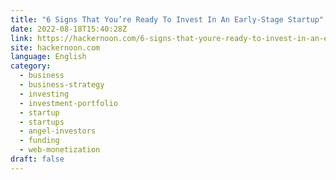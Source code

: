 ```yaml
---
title: "6 Signs That You’re Ready To Invest In An Early-Stage Startup"
date: 2022-08-18T15:40:28Z
link: https://hackernoon.com/6-signs-that-youre-ready-to-invest-in-an-early-stage-startup?source=rss&utm_medium=RSS&utm_source=news.12bit.vn
site: hackernoon.com
language: English
category:
  - business
  - business-strategy
  - investing
  - investment-portfolio
  - startup
  - startups
  - angel-investors
  - funding
  - web-monetization
draft: false
---
```

